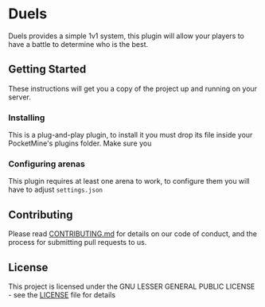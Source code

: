 # Duels

Duels provides a simple 1v1 system, this plugin will allow your players to have a battle to determine who is the best.

## Getting Started

These instructions will get you a copy of the project up and running on your server.

### Installing

This is a plug-and-play plugin, to install it you must drop its file inside your PocketMine's plugins folder. Make sure you

### Configuring arenas

This plugin requires at least one arena to work, to configure them you will have to adjust `settings.json`

## Contributing

Please read [CONTRIBUTING.md](CONTRIBUTING.md) for details on our code of conduct, and the process for submitting pull requests to us.

## License

This project is licensed under the GNU LESSER GENERAL PUBLIC LICENSE - see the [LICENSE](LICENSE) file for details